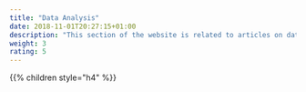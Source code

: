 ```yaml
---
title: "Data Analysis"
date: 2018-11-01T20:27:15+01:00
description: "This section of the website is related to articles on data anylsis using Python, R or SQL."
weight: 3
rating: 5
---
```


{{% children style="h4" %}}